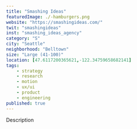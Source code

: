 ```yaml
---
title: "Smashing Ideas"
featuredImage: ./-hamburgers.png
website: "https://smashingideas.com/"
twit: "smashingideas"
inst: "smashing_ideas_agency"
category: "S"
city: "Seattle"
neighborhood: "Belltown"
size: "Large (41-100)"
location: [47.6117200365621,-122.34759658682141]
tags:
    - strategy
    - research
    - motion
    - ux/ui
    - product
    - engineering
published: true
---
```


Description
